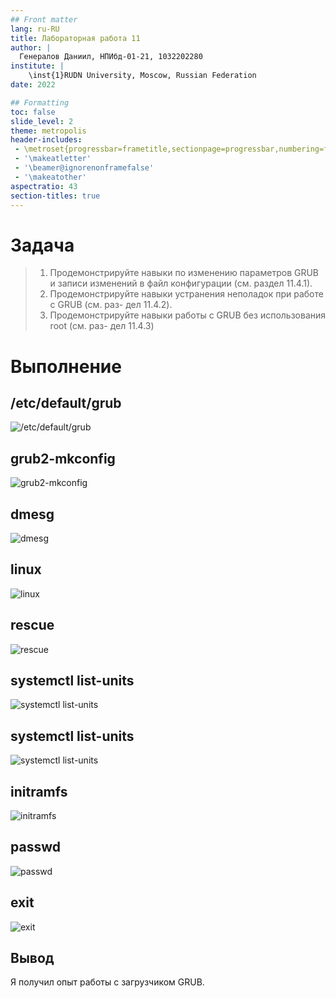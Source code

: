 ```yaml
---
## Front matter
lang: ru-RU
title: Лабораторная работа 11
author: |
  Генералов Даниил, НПИбд-01-21, 1032202280
institute: |
	\inst{1}RUDN University, Moscow, Russian Federation
date: 2022

## Formatting
toc: false
slide_level: 2
theme: metropolis
header-includes: 
 - \metroset{progressbar=frametitle,sectionpage=progressbar,numbering=fraction}
 - '\makeatletter'
 - '\beamer@ignorenonframefalse'
 - '\makeatother'
aspectratio: 43
section-titles: true
---
```


# Задача

> 1. Продемонстрируйте навыки по изменению параметров GRUB и записи изменений
> в файл конфигурации (см. раздел 11.4.1).
> 2. Продемонстрируйте навыки устранения неполадок при работе с GRUB (см. раз-
> дел 11.4.2).
> 3. Продемонстрируйте навыки работы с GRUB без использования root (см. раз-
> дел 11.4.3)



# Выполнение 

## /etc/default/grub

![/etc/default/grub](./Screenshot_1.png)

## grub2-mkconfig

![grub2-mkconfig](./Screenshot_2.png)

## dmesg

![dmesg](./Screenshot_3.png)

## linux

![linux](./Screenshot_4.png)

## rescue

![rescue](./Screenshot_5.png)

## systemctl list-units

![systemctl list-units](./Screenshot_6.png)

## systemctl list-units

![systemctl list-units](./Screenshot_7.png)


## initramfs

![initramfs](./Screenshot_8.png)

## passwd
![passwd](./Screenshot_9.png)

## exit
![exit](./Screenshot_10.png)


## Вывод

Я получил опыт работы с загрузчиком GRUB.
